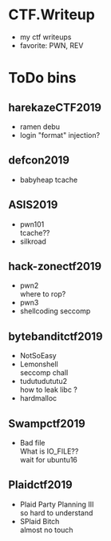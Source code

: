 # CTF.Writeup
 - my ctf writeups
 - favorite: PWN, REV

# ToDo bins
## harekazeCTF2019
- ramen
debu
- login
"format" injection?
## defcon2019
- babyheap
tcache
## ASIS2019
- pwn101  
tcache??
- silkroad

## hack-zonectf2019
- pwn2  
where to rop?
- pwn3
- shellcoding
seccomp

## bytebanditctf2019
- NotSoEasy
- Lemonshell  
seccomp chall
- tudutudututu2  
    how to leak libc ?
- hardmalloc

## Swampctf2019
- Bad file  
    What is IO_FILE??  
    wait for ubuntu16

## Plaidctf2019
- Plaid Party Planning III  
so hard to understand
- SPlaid Bitch  
almost no touch


